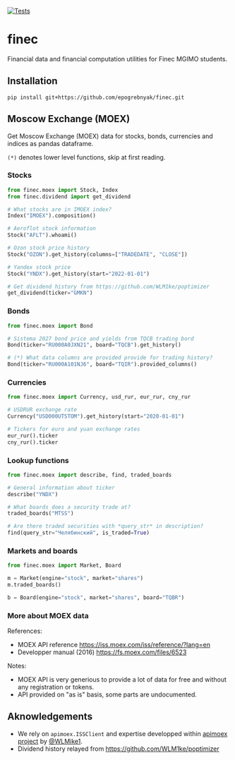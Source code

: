 [![Tests](https://github.com/epogrebnyak/finec/actions/workflows/.pytest.yml/badge.svg)](https://github.com/epogrebnyak/finec/actions/workflows/.pytest.yml)

# finec

Financial data and financial computation utilities for Finec MGIMO students.

## Installation

```console
pip install git+https://github.com/epogrebnyak/finec.git
```

## Moscow Exchange (MOEX)

Get Moscow Exchange (MOEX) data for stocks, bonds, currencies and indices as pandas dataframe. 

`(*)` denotes lower level functions, skip at first reading.

### Stocks

```python
from finec.moex import Stock, Index
from finec.dividend import get_dividend

# What stocks are in IMOEX index? 
Index("IMOEX").composition()

# Aeroflot stock information
Stock("AFLT").whoami()

# Ozon stock price history
Stock("OZON").get_history(columns=["TRADEDATE", "CLOSE"])

# Yandex stock price
Stock("YNDX").get_history(start="2022-01-01")

# Get dividend history from https://github.com/WLM1ke/poptimizer
get_dividend(ticker="GMKN")
```

### Bonds

```python 
from finec.moex import Bond

# Sistema 2027 bond price and yields from TQCB trading bord
Bond(ticker="RU000A0JXN21", board="TQCB").get_history()

# (*) What data columns are provided provide for trading history?
Bond(ticker="RU000A101NJ6", board="TQIR").provided_columns()
```

### Currencies

```python
from finec.moex import Currency, usd_rur, eur_rur, cny_rur 

# USDRUR exchange rate
Currency("USD000UTSTOM").get_history(start="2020-01-01")

# Tickers for euro and yuan exchange rates
eur_rur().ticker
cny_rur().ticker
```

### Lookup functions

```python 
from finec.moex import describe, find, traded_boards

# General information about ticker
describe("YNDX")  

# What boards does a security trade at?
traded_boards("MTSS")

# Are there traded securities with *query_str* in description?
find(query_str="Челябинский", is_traded=True)
```

### Markets and boards

```python 
from finec.moex import Market, Board

m = Market(engine="stock", market="shares")
m.traded_boards()

b = Board(engine="stock", market="shares", board="TQBR")
```

### More about MOEX data

References:

- MOEX API reference <https://iss.moex.com/iss/reference/?lang=en>
- Developper manual (2016) <https://fs.moex.com/files/6523>

Notes: 

- MOEX API is very generious to provide a lot of data for free and without any registration or tokens. 
- API provided on "as is" basis, some parts are undocumented.


## Aknowledgements

- We rely on `apimoex.ISSClient` and expertise developped within [apimoex project](https://github.com/WLM1ke/apimoex) by [@WLMike1](https://github.com/WLM1ke).
- Dividend history relayed from <https://github.com/WLM1ke/poptimizer>
